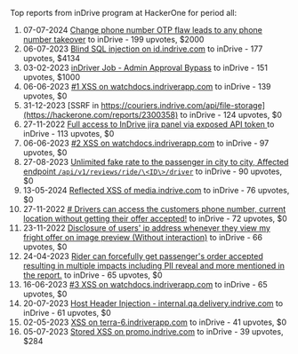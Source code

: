 Top reports from inDrive program at HackerOne for period all:

1. 07-07-2024 [Change phone number OTP flaw leads to any phone number takeover](https://hackerone.com/reports/2588329) to inDrive - 199 upvotes, $2000
2. 06-07-2023 [Blind SQL injection on id.indrive.com](https://hackerone.com/reports/2051931) to inDrive - 177 upvotes, $4134
3. 03-02-2023 [inDriver Job - Admin Approval Bypass](https://hackerone.com/reports/1861487) to inDrive - 151 upvotes, $1000
4. 06-06-2023 [#1 XSS on watchdocs.indriverapp.com](https://hackerone.com/reports/2014955) to inDrive - 139 upvotes, $0
5. 31-12-2023 [SSRF in https://couriers.indrive.com/api/file-storage](https://hackerone.com/reports/2300358) to inDrive - 124 upvotes, $0
6. 27-11-2022 [Full access to InDrive jira panel via exposed API token ](https://hackerone.com/reports/1785145) to inDrive - 113 upvotes, $0
7. 06-06-2023 [#2 XSS on watchdocs.indriverapp.com](https://hackerone.com/reports/2015074) to inDrive - 97 upvotes, $0
8. 27-08-2023 [Unlimited fake rate to the passenger in city to city, Affected endpoint `/api/v1/reviews/ride/\<ID\>/driver`](https://hackerone.com/reports/2125049) to inDrive - 90 upvotes, $0
9. 13-05-2024 [Reflected XSS of media.indrive.com](https://hackerone.com/reports/2503113) to inDrive - 76 upvotes, $0
10. 27-11-2022 [# Drivers can access the customers phone number, current location without getting their offer accepted!](https://hackerone.com/reports/1785079) to inDrive - 72 upvotes, $0
11. 23-11-2022 [Disclosure of users' ip address whenever they view my fright offer on image preview (Without interaction)](https://hackerone.com/reports/1782467) to inDrive - 66 upvotes, $0
12. 24-04-2023 [Rider can forcefully get passenger's order accepted resulting in multiple impacts including PII reveal  and more mentioned in the report.](https://hackerone.com/reports/1960107) to inDrive - 65 upvotes, $0
13. 16-06-2023 [#3 XSS on watchdocs.indriverapp.com](https://hackerone.com/reports/2028265) to inDrive - 65 upvotes, $0
14. 20-07-2023 [Host Header Injection - internal.qa.delivery.indrive.com](https://hackerone.com/reports/2076786) to inDrive - 61 upvotes, $0
15. 02-05-2023 [XSS on terra-6.indriverapp.com](https://hackerone.com/reports/1969696) to inDrive - 41 upvotes, $0
16. 05-07-2023 [Stored XSS on promo.indrive.com](https://hackerone.com/reports/2051085) to inDrive - 39 upvotes, $284
